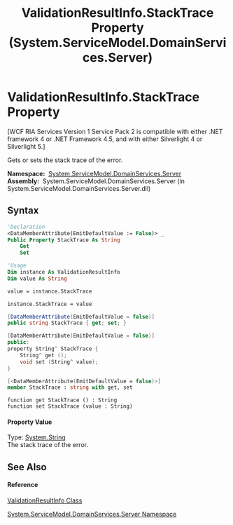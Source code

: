 ﻿---
title: ValidationResultInfo.StackTrace Property  (System.ServiceModel.DomainServices.Server)
TOCTitle: StackTrace Property
ms:assetid: P:System.ServiceModel.DomainServices.Server.ValidationResultInfo.StackTrace
ms:mtpsurl: https://msdn.microsoft.com/en-us/library/system.servicemodel.domainservices.server.validationresultinfo.stacktrace(v=VS.91)
ms:contentKeyID: 28754568
ms.date: 01/27/2012
mtps_version: v=VS.91
f1_keywords:
- System.ServiceModel.DomainServices.Server.ValidationResultInfo.StackTrace
- System.ServiceModel.DomainServices.Server.ValidationResultInfo.get_StackTrace
- System.ServiceModel.DomainServices.Server.ValidationResultInfo.set_StackTrace
dev_langs:
- CSharp
- JScript
- VB
- FSharp
- c++
api_location:
- System.ServiceModel.DomainServices.Server.dll
api_name:
- System.ServiceModel.DomainServices.Server.ValidationResultInfo.get_StackTrace
- System.ServiceModel.DomainServices.Server.ValidationResultInfo.set_StackTrace
- System.ServiceModel.DomainServices.Server.ValidationResultInfo.StackTrace
api_type:
- Managed
topic_type:
- apiref
- kbSyntax
product_family_name: VS
ROBOTS: INDEX,FOLLOW
---

# ValidationResultInfo.StackTrace Property

\[WCF RIA Services Version 1 Service Pack 2 is compatible with either .NET framework 4 or .NET Framework 4.5, and with either Silverlight 4 or Silverlight 5.\]

Gets or sets the stack trace of the error.

**Namespace:**  [System.ServiceModel.DomainServices.Server](ff423220\(v=vs.91\).md)  
**Assembly:**  System.ServiceModel.DomainServices.Server (in System.ServiceModel.DomainServices.Server.dll)

## Syntax

``` vb
'Declaration
<DataMemberAttribute(EmitDefaultValue := False)> _
Public Property StackTrace As String
    Get
    Set
```

``` vb
'Usage
Dim instance As ValidationResultInfo
Dim value As String

value = instance.StackTrace

instance.StackTrace = value
```

``` csharp
[DataMemberAttribute(EmitDefaultValue = false)]
public string StackTrace { get; set; }
```

``` c++
[DataMemberAttribute(EmitDefaultValue = false)]
public:
property String^ StackTrace {
    String^ get ();
    void set (String^ value);
}
```

``` fsharp
[<DataMemberAttribute(EmitDefaultValue = false)>]
member StackTrace : string with get, set
```

``` jscript
function get StackTrace () : String
function set StackTrace (value : String)
```

#### Property Value

Type: [System.String](https://msdn.microsoft.com/en-us/library/s1wwdcbf)  
The stack trace of the error.  

## See Also

#### Reference

[ValidationResultInfo Class](ff422142\(v=vs.91\).md)

[System.ServiceModel.DomainServices.Server Namespace](ff423220\(v=vs.91\).md)

